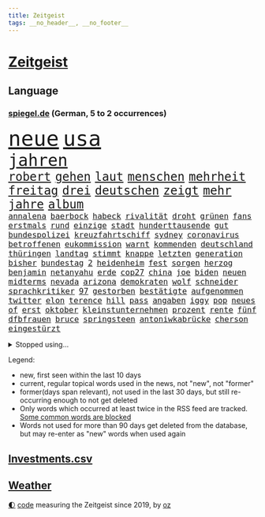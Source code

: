 ```yaml
---
title: Zeitgeist
tags: __no_header__, __no_footer__
---
```


# [Zeitgeist](https://oliz.io/zeitgeist/)

## Language

<h3><a href="https://www.spiegel.de" target="_blank">spiegel.de</a> (German, 5 to 2 occurrences)</h3>
<p style="font-family:monospace">
<span style="font-size:32pt"><a href="news_links.html#neue" class="current">neue</a></span>
<span style="font-size:32pt"><a href="news_links.html#usa" class="current">usa</a></span>
<br>
<span style="font-size:25pt"><a href="news_links.html#jahren" class="current">jahren</a></span>
<br>
<span style="font-size:18pt"><a href="news_links.html#robert" class="current">robert</a></span>
<span style="font-size:18pt"><a href="news_links.html#gehen" class="current">gehen</a></span>
<span style="font-size:18pt"><a href="news_links.html#laut" class="current">laut</a></span>
<span style="font-size:18pt"><a href="news_links.html#menschen" class="current">menschen</a></span>
<span style="font-size:18pt"><a href="news_links.html#mehrheit" class="current">mehrheit</a></span>
<span style="font-size:18pt"><a href="news_links.html#freitag" class="current">freitag</a></span>
<span style="font-size:18pt"><a href="news_links.html#drei" class="current">drei</a></span>
<span style="font-size:18pt"><a href="news_links.html#deutschen" class="current">deutschen</a></span>
<span style="font-size:18pt"><a href="news_links.html#zeigt" class="current">zeigt</a></span>
<span style="font-size:18pt"><a href="news_links.html#mehr" class="current">mehr</a></span>
<span style="font-size:18pt"><a href="news_links.html#jahre" class="current">jahre</a></span>
<span style="font-size:18pt"><a href="news_links.html#album" class="current">album</a></span>
<br>
<span style="font-size:12pt"><a href="news_links.html#annalena" class="current">annalena</a></span>
<span style="font-size:12pt"><a href="news_links.html#baerbock" class="current">baerbock</a></span>
<span style="font-size:12pt"><a href="news_links.html#habeck" class="current">habeck</a></span>
<span style="font-size:12pt"><a href="news_links.html#rivalität" class="new">rivalität</a></span>
<span style="font-size:12pt"><a href="news_links.html#droht" class="current">droht</a></span>
<span style="font-size:12pt"><a href="news_links.html#grünen" class="current">grünen</a></span>
<span style="font-size:12pt"><a href="news_links.html#fans" class="current">fans</a></span>
<span style="font-size:12pt"><a href="news_links.html#erstmals" class="current">erstmals</a></span>
<span style="font-size:12pt"><a href="news_links.html#rund" class="current">rund</a></span>
<span style="font-size:12pt"><a href="news_links.html#einzige" class="current">einzige</a></span>
<span style="font-size:12pt"><a href="news_links.html#stadt" class="current">stadt</a></span>
<span style="font-size:12pt"><a href="news_links.html#hunderttausende" class="current">hunderttausende</a></span>
<span style="font-size:12pt"><a href="news_links.html#gut" class="current">gut</a></span>
<span style="font-size:12pt"><a href="news_links.html#bundespolizei" class="current">bundespolizei</a></span>
<span style="font-size:12pt"><a href="news_links.html#kreuzfahrtschiff" class="new">kreuzfahrtschiff</a></span>
<span style="font-size:12pt"><a href="news_links.html#sydney" class="new">sydney</a></span>
<span style="font-size:12pt"><a href="news_links.html#coronavirus" class="current">coronavirus</a></span>
<span style="font-size:12pt"><a href="news_links.html#betroffenen" class="current">betroffenen</a></span>
<span style="font-size:12pt"><a href="news_links.html#eukommission" class="current">eukommission</a></span>
<span style="font-size:12pt"><a href="news_links.html#warnt" class="current">warnt</a></span>
<span style="font-size:12pt"><a href="news_links.html#kommenden" class="current">kommenden</a></span>
<span style="font-size:12pt"><a href="news_links.html#deutschland" class="current">deutschland</a></span>
<span style="font-size:12pt"><a href="news_links.html#thüringen" class="current">thüringen</a></span>
<span style="font-size:12pt"><a href="news_links.html#landtag" class="current">landtag</a></span>
<span style="font-size:12pt"><a href="news_links.html#stimmt" class="current">stimmt</a></span>
<span style="font-size:12pt"><a href="news_links.html#knappe" class="current">knappe</a></span>
<span style="font-size:12pt"><a href="news_links.html#letzten" class="current">letzten</a></span>
<span style="font-size:12pt"><a href="news_links.html#generation" class="current">generation</a></span>
<span style="font-size:12pt"><a href="news_links.html#bisher" class="current">bisher</a></span>
<span style="font-size:12pt"><a href="news_links.html#bundestag" class="current">bundestag</a></span>
<span style="font-size:12pt"><a href="news_links.html#2" class="current">2</a></span>
<span style="font-size:12pt"><a href="news_links.html#heidenheim" class="current">heidenheim</a></span>
<span style="font-size:12pt"><a href="news_links.html#fest" class="current">fest</a></span>
<span style="font-size:12pt"><a href="news_links.html#sorgen" class="current">sorgen</a></span>
<span style="font-size:12pt"><a href="news_links.html#herzog" class="current">herzog</a></span>
<span style="font-size:12pt"><a href="news_links.html#benjamin" class="current">benjamin</a></span>
<span style="font-size:12pt"><a href="news_links.html#netanyahu" class="current">netanyahu</a></span>
<span style="font-size:12pt"><a href="news_links.html#erde" class="current">erde</a></span>
<span style="font-size:12pt"><a href="news_links.html#cop27" class="current">cop27</a></span>
<span style="font-size:12pt"><a href="news_links.html#china" class="current">china</a></span>
<span style="font-size:12pt"><a href="news_links.html#joe" class="current">joe</a></span>
<span style="font-size:12pt"><a href="news_links.html#biden" class="current">biden</a></span>
<span style="font-size:12pt"><a href="news_links.html#neuen" class="current">neuen</a></span>
<span style="font-size:12pt"><a href="news_links.html#midterms" class="current">midterms</a></span>
<span style="font-size:12pt"><a href="news_links.html#nevada" class="new">nevada</a></span>
<span style="font-size:12pt"><a href="news_links.html#arizona" class="current">arizona</a></span>
<span style="font-size:12pt"><a href="news_links.html#demokraten" class="current">demokraten</a></span>
<span style="font-size:12pt"><a href="news_links.html#wolf" class="current">wolf</a></span>
<span style="font-size:12pt"><a href="news_links.html#schneider" class="current">schneider</a></span>
<span style="font-size:12pt"><a href="news_links.html#sprachkritiker" class="new">sprachkritiker</a></span>
<span style="font-size:12pt"><a href="news_links.html#97" class="current">97</a></span>
<span style="font-size:12pt"><a href="news_links.html#gestorben" class="current">gestorben</a></span>
<span style="font-size:12pt"><a href="news_links.html#bestätigte" class="current">bestätigte</a></span>
<span style="font-size:12pt"><a href="news_links.html#aufgenommen" class="current">aufgenommen</a></span>
<span style="font-size:12pt"><a href="news_links.html#twitter" class="current">twitter</a></span>
<span style="font-size:12pt"><a href="news_links.html#elon" class="current">elon</a></span>
<span style="font-size:12pt"><a href="news_links.html#terence" class="new">terence</a></span>
<span style="font-size:12pt"><a href="news_links.html#hill" class="new">hill</a></span>
<span style="font-size:12pt"><a href="news_links.html#pass" class="current">pass</a></span>
<span style="font-size:12pt"><a href="news_links.html#angaben" class="current">angaben</a></span>
<span style="font-size:12pt"><a href="news_links.html#iggy" class="new">iggy</a></span>
<span style="font-size:12pt"><a href="news_links.html#pop" class="new">pop</a></span>
<span style="font-size:12pt"><a href="news_links.html#neues" class="current">neues</a></span>
<span style="font-size:12pt"><a href="news_links.html#of" class="current">of</a></span>
<span style="font-size:12pt"><a href="news_links.html#erst" class="current">erst</a></span>
<span style="font-size:12pt"><a href="news_links.html#oktober" class="current">oktober</a></span>
<span style="font-size:12pt"><a href="news_links.html#kleinstunternehmen" class="current">kleinstunternehmen</a></span>
<span style="font-size:12pt"><a href="news_links.html#prozent" class="current">prozent</a></span>
<span style="font-size:12pt"><a href="news_links.html#rente" class="current">rente</a></span>
<span style="font-size:12pt"><a href="news_links.html#fünf" class="current">fünf</a></span>
<span style="font-size:12pt"><a href="news_links.html#dfbfrauen" class="current">dfbfrauen</a></span>
<span style="font-size:12pt"><a href="news_links.html#bruce" class="current">bruce</a></span>
<span style="font-size:12pt"><a href="news_links.html#springsteen" class="new">springsteen</a></span>
<span style="font-size:12pt"><a href="news_links.html#antoniwkabrücke" class="new">antoniwkabrücke</a></span>
<span style="font-size:12pt"><a href="news_links.html#cherson" class="current">cherson</a></span>
<span style="font-size:12pt"><a href="news_links.html#eingestürzt" class="current">eingestürzt</a></span>
</p>
<details>
<summary>Stopped using...</summary>
<p class="former" style="font-size:12pt">
ikone(750) kraft(750) locker(750) egal(749) kriminellen(749) verweigert(749) ausnahmezustand(748) einwohner(748) früh(748) insekten(748) lehrer(748) präsentieren(748) uspräsidenten(748) aufgerufen(747) bernd(747) hebt(747) ruhe(747) coronaregeln(746) kliniken(746) menge(746) neuinfektionen(746) reiner(746) senat(746) volker(746) gesamte(745) manager(745) privaten(745) terroristen(745) vermuten(745) zuerst(745) bayerische(744) bundesrepublik(744) ddr(744) erinnerungen(744) hört(744) million(744) profitieren(744) regisseur(744) schlimm(744) schwedische(744) spanier(744) trägt(744) badenwürttembergs(743) bayerns(743) erheblich(743) gemeinde(743) gemessen(743) hollywood(743) ifoinstitut(743) protestiert(743) sächsischen(743) treibt(743) alpen(742) aufgehoben(742) ausgleich(742) bedeuten(742) bundesland(742) eugh(742) hongkong(742) theater(742) verfolgen(742) jörg(741) kochinstitut(741) mutmaßlich(741) provinz(741) sicherte(741) spektakulär(741) todesfälle(741) ungarn(741) usamerikaner(741) zählen(741) anlass(740) anthony(740) bayerischen(740) dietmar(740) erzählen(740) kanzlerin(740) kontrolliert(740) leichen(740) rki(740) stößt(740) venezuela(740) walter(740) ökonom(740) argumente(739) aufs(739) kapitol(739) kindesmissbrauch(739) null(739) restaurant(739) schwierigkeiten(739) siebentageinzidenz(739) teilnehmer(739) 125(738) 44(738) billionen(738) dominiert(738) englischen(738) hans(738) impfstoff(738) medikamente(738) nachricht(738) rückschlag(738) voller(738) öffentlichkeit(738) demonstrationen(737) ehren(737) einzug(737) kommission(737) länge(737) schuss(737) selben(737) verspielt(737) wales(737) hamilton(736) leyen(736) angerichtet(735) leid(735) verbindet(735) verlierer(735) wären(735) trauen(734) ebenso(733) studien(733) störung(733) tonnen(733) trennen(733) viertelfinale(733) aufklären(732) bekamen(732) lieferten(732) steckte(732) entwickeln(731) festgestellt(731) beschränkungen(730) inzidenz(730) stärke(730) älteren(730) eigener(729) fortgesetzt(729) polnische(729) schwerem(729) ständig(729) begriff(728) jemen(728) töten(728) aktivistin(727) näher(727) porsche(727) sozialdemokraten(727) spektakuläre(727) gaben(726) impfkampagne(724) laufenden(724) nase(724) ausrüstung(723) gesundheitsministerium(723) prognosen(723) varianten(723) antonio(722) nah(722) alexandra(721) engpässe(721) garten(721) präsenz(721) amerikas(719) singapur(719) popstar(718) richard(718) bester(716) chats(716) training(716) fußballem(715) sergio(715) ungeklärt(713) stört(712) schützt(711) profis(710) angeboten(709) heutigen(709) uhaft(709) schock(707) bundesnetzagentur(703) 91(701) lehrkräfte(701) laufbahn(699) ursprünglich(699) entspannt(693) palästinenser(693) strukturen(686) flog(684) leiter(658) mallorca(651) lieferketten(647) niederländer(645) diagnose(638) autobauer(628) fuhren(627) lahmgelegt(615) bein(605) kannte(604) medaille(600) universitäten(593) 15jähriger(571) diplomatische(568) reisenden(565) umständen(548) finanziert(543) afghanischen(540) trost(537) eskalierte(534) bka(533) regierungskoalition(527) dynamo(525) notenbank(517) deutschkolumne(511) videoaufnahmen(510) gegend(509) lehren(506) parlamentswahlen(502) flohen(501) kw(497) mangelware(495) verdi(493) aussterben(490) leichten(486) füllen(479) norwegische(478) kilogramm(472) erobert(467) kürzen(466) abgesehen(464) boston(461) floh(460) winde(454) gelaufen(453) oberbayern(449) amoklauf(445) komitee(443) 120(438) norwegischen(438) bedrohen(430) drauf(430) genervt(430) händen(420) ausfälle(416) regierte(416) zeitungsbericht(415) niedergang(414) überraschende(411) hawaii(410) teamkollege(401) autounfall(399) gesetzentwurf(399) messe(396) fünftel(395) spiegelkorrespondent(395) landtagswahl(394) grafiken(392) anton(391) elfjährige(389) erzbischof(389) exklusiven(388) geladen(388) bedrängnis(386) millionenhöhe(386) briefe(380) ampelregierung(379) einschätzungen(372) coronalage(366) weißer(366) andrang(362) ostdeutschland(358) schlimme(358) gap(357) siegerin(357) 30000(356) beliebt(353) härte(353) rechtsextremer(353) schülerin(353) kardashian(351) baldwin(348) generationen(348) gasknappheit(347) verwehrt(345) geringer(341) empfindliche(333) begehen(331) gewaltsamen(331) brandbrief(326) finnland(324) energiekonzern(323) verschiedenen(319) natürlich(317) atomdeal(316) 87(312) verabschieden(312) eukommissionschefin(308) wiegen(306) einfaches(304) bat(303) einzig(303) g7staaten(303) beamter(301) südkoreanische(300) 140(299) sanitäter(299) traurige(299) organisiert(298) rennstall(298) audi(294) ben(293) oscar(293) sozialleistungen(293) verkündete(292) allzu(288) stuhl(288) sankt(287) zusammenhalt(283) dj(282) mutigen(282) lebensmittelpreise(280) berichteten(279) spielern(276) datenschutz(274) baute(273) rio(273) vielfalt(273) spaltung(272) glanz(271) tourist(270) handelte(268) iraner(266) verweisen(266) helikopter(263) dresdner(261) konsequent(261) dramatischer(260) herausgefunden(259) stuttgarter(259) verantwortlichen(259) experiment(257) fähigkeiten(256) barbara(255) philosoph(255) küsten(254) runter(254) abgeschnitten(252) schätzt(252) zurecht(252) verpflichtende(251) schnellste(250) infolge(248) dreijährige(246) anhalten(245) posiert(245) weltgesundheitsorganisation(245) radprofi(244) hagelt(242) krause(242) ansprache(241) motiven(240) motiviert(240) 19jährige(239) problems(239) vermieter(237) beschuss(236) gestärkt(235) schneiden(233) analysen(232) drittes(232) schneidet(232) ankommt(231) bezahlung(230) finaleinzug(230) fünften(230) nebenbei(230) ausweiten(228) gebiete(228) 170(226) sanktionspaket(225) sang(223) flüchtlingspolitik(222) verfolgungsjagd(222) austausch(221) hochschule(221) bargeld(219) ferne(219) h(219) bundestrainerin(217) spritpreise(217) tätig(217) saisonende(216) greg(214) ungewiss(214) glaubten(213) monarchie(213) beanspruchen(212) hahn(212) patrick(212) achtzigern(210) breiten(210) drücken(209) golfer(209) klassenzimmer(209) abgeschoben(208) niedersächsischen(208) burkhard(205) leitungen(205) regie(205) leclerc(204) pole(203) rauch(203) smarten(203) wiedervereinigung(203) downsyndrom(202) frauenfußball(202) g7(200) öffentlicher(200) auszugehen(199) emtitel(198) verfolgung(198) formel1rennen(197) zuflucht(197) g20(196) trauerfeier(196) fußballerinnen(195) zuschauern(195) prag(194) bauten(192) humor(192) orientierung(192) wärmer(192) insolvenzen(191) riskieren(191) bühnen(190) pipelines(190) gesenkt(189) packenden(189) lehrerverbände(188) woods(188) rechenschaft(187) 46(186) fellner(185) nachfolgerin(184) qualifikation(183) festland(182) gewaltverbrechen(182) nicola(182) nordrheinwestfälischen(181) sammelte(181) bogen(180) feministische(180) ausbeutung(179) gäbe(179) bergsteiger(178) schlamm(178) generalstaatsanwaltschaft(177) schindler(177) verwechslung(176) beschädigte(174) bayreuth(173) gefährdete(173) schwedens(173) wehrmacht(172) boomt(171) erfuhr(171) unsicheren(171) mysteriösen(170) szenario(170) terrorakt(170) aufsteiger(167) brände(167) dänische(167) documenta(165) entbunden(165) rüsten(165) stürmte(165) ungarische(165) di(163) startups(163) alec(162) walker(162) wütende(162) händeringend(161) kürzt(161) münchens(161) weltverband(161) gerichtshofs(160) kippe(160) kleinem(160) verdrängt(160) vorrang(160) beerdigung(159) konzerte(159) privatleute(159) wasserknappheit(159) plagt(158) stramm(158) zurückgelassen(158) assadregimes(157) ewigen(157) momentan(156) unbesetzt(156) budapest(155) lngterminal(155) erleichtert(154) frodeno(154) vermittelte(154) vorgeschrieben(154) längerer(153) populäre(153) schutzmasken(153) tauscht(152) traktor(152) bgh(151) brandenburgischen(151) tschechische(151) fernverkehr(150) kai(150) nationalisten(149) dürren(148) sanktionieren(148) zufrieden(148) anwältin(147) balkon(147) profitierten(147) weitreichenden(147) detailliert(146) enbw(146) gremiums(146) hadert(146) starkgemacht(146) debattiert(144) bezirk(143) elfmeterschießen(143) selbstbestimmung(143) verkörperte(143) beruhigen(142) günter(142) nervös(142) studiert(142) ulrich(141) exmann(140) handgreiflich(140) ortskräfte(140) toben(140) malaika(139) stürmten(138) anhaltende(137) einschlafen(137) junta(137) rechtlich(137) tempel(137) uvalde(136) kandidiert(135) spacey(135) spätes(135) tvinterview(135) erstickte(134) triumphierte(134) unhcr(134) nächster(133) prince(133) sandro(133) bar(131) schergen(131) staus(131) wohnmobil(131) zuwanderer(131) betreuung(130) haushaltspolitik(130) verschont(130) geschäftsmodell(129) linker(128) verschrieben(128) bahnsteig(126) putsch(126) unentschieden(126) monatelanger(125) bruno(124) nähert(124) posse(124) sahen(124) tanz(124) übernahmen(124) favre(123) schwul(123) verfassungsänderung(123) 20jähriger(122) kuratoren(122) rechtskräftig(122) erfinder(121) nahrung(121) persönlicher(121) kämen(120) rudert(120) brett(119) emmy(119) wmhalbfinale(119) einschlagen(117) mob(117) schlachten(117) wozu(117) beurlaubt(116) löcher(116) regenbogenfahne(116) verzeichnet(116) vosstecklenburg(116) befördert(115) bemerkenswert(115) glücklos(115) hardliner(115) pay(115) l(114) riesig(114) trockenen(114) bremsten(113) kadyrow(113) ramsan(113) technologie(113) zeige(113) campus(112) passau(112) säure(112) feststellen(111) hungernden(111) weltstar(111) überwunden(111) rast(110) verstoßen(109) eautos(108) erich(108) extra(108) kilo(108) alain(107) elvis(107) energieunternehmen(107) mogelpackung(107) normalisierung(107) zelt(107) kette(106) orientieren(106) erlegen(105) frauenrechte(105) staatsanleihen(105) zuhause(105) bergregion(104) oslo(104) reparaturen(104) rätselhaft(104) abhängt(103) geschlossene(103) gustav(103) halbjahr(103) layla(103) nahrungsmittelpreise(103) brettspiel(102) eingeschlagen(102) energiesektor(101) paulo(101) são(101) 17jährigen(100) handgemenge(100) na(100) partien(100) schlief(100) achterbahn(99) gasverbraucher(99) wundersame(99) atom(98) sperrung(98) innenstadt(97) patientinnen(97) sexistische(97) unabhängigkeitsreferendum(97) klagten(96) verbands(96) aktueller(95) außenwelt(95) edinburgh(95) haller(95) saisonauftakt(95) czaja(93) privater(93) wählten(93) beamtenbund(92) tarifverhandlungen(92) vertreibt(92) gefährt(91) gehirn(91) lizenzen(91) prüfungen(91) rückzieher(91) topverdiener(91) verblüffende(91) ausreißer(90) bergwanderer(90) demografische(90) finanzsystem(90) fuchs(90) grönland(90) onlinemarktplatz(90) 6000(89) ablaufen(89) abschneidet(89) demonstrierenden(89) erzeugen(89) gassperren(89) lokals(89) menschenrechtsorganisationen(89) drehten(88) elefant(88) filmregisseur(88) freispruch(88) krawall(88) mangellage(88) skifahrer(88) format(87) anfühlt(86) ausbleiben(86) gelähmt(86) grundsteuer(86) rechtsradikaler(86) rollendes(86) salz(86) anhaltspunkte(85) aufbau(85) feststellung(85) handgreiflichkeiten(85) lebensjahr(85) raubt(85) sinatra(85) uber(85) umfassenden(85) wuchtigen(85) zugverkehr(85) kategorie(84) rekordzeit(84) schockmoment(84) schottischen(84) wettbewerbe(84) entgegengestellt(83) erhielten(83) geknackt(83) radfahrer(83) realpolitik(83) solidarisierte(83) 132(82) größtes(82) kühlwasser(82) milizen(82) sicherheitslage(82) stoffe(82) woman(82) überragte(82) dänischer(81) gender(81) lokalen(81) prorussisch(81) aufatmen(80) beleg(80) diffusen(80) markenkern(80) nordsyrien(80) rekruten(80) scheinheiligkeit(80) 134(79) bestritten(79) kanalinsel(79) mateusz(79) schlossen(79) selbstbewusst(79) unterwelt(79) abwehrspielerin(78) gefühlt(78) gesang(78) heizung(78) trailer(78) umverteilung(78) atomenergiebehörde(77) entgegenwirken(77) seid(77) torpediert(77) zerstörungen(77) üblich(77) holten(76) landeschef(76) notbremsung(76) supermarktkette(76) twitteraccount(76) bestsellerautor(75) e10(75) hinterlegt(75) käfig(75) medizin(75) preissteigerung(75) raketenangriffen(75) renditen(75) 14jährige(74) fleischkonsum(74) kriselnden(74) manipulation(74) motorsport(74) rauf(74) vereinbarten(74) willi(74) einzuziehen(73) formel1weltmeister(73) modediscounter(73) nothing(73) programmiert(73) stabhochspringer(73) jared(72) marvin(72) prosieben(72) pullover(72) shitstorm(72) ungefähr(72) verpflichtungen(72) visum(72) überwiegend(72) antisemitismusskandal(71) coronaisolation(71) familienurlaub(71) ghislaine(71) krankenhausgesellschaft(71) maxwell(71) mitansehen(71) spieleklassiker(71) vergebens(71) vorschlagen(71) wcs(71) wunden(71) angeln(70) baerbocks(70) befreite(70) krankenhauses(70) ost(70) souveräner(70) vertuscht(70) bestes(69) evakuieren(69) fremdverschulden(69) parteikollegin(69) professor(69) slogan(69) straelen(69) viking(69) walisischen(69) zuschüssen(69) ermutigt(68) euland(68) generalleutnant(68) sozialversicherung(68) 25000(67) indischer(67) steuerpläne(67) widersprach(67) andauernden(66) erhebliches(66) garantiert(66) schenkte(66) schutzzone(66) staatsfernsehens(66) 131(65) anwärter(65) großflächige(65) kriegstreiberin(65) kästner(65) petraeus(65) stärkt(65) unoflüchtlingshilfswerk(65) besetzung(64) bundesgeschäftsführer(64) canceln(64) drüben(64) endstation(64) skelettierte(64) usgeneral(64) wünsche(64) 138(63) fußballzweitligist(63) leiterin(63) manövern(63) modeste(63) uralte(63) 43jährigen(62) abgelegensten(62) abschiedsbrief(62) beleidigte(62) films(62) frachtschiff(62) künste(62) leverkusener(62) mangelnden(62) porträt(62) sturgeon(62) wackelige(62) 1955(61) achterbahnfahrt(61) disco(61) linder(61) aufgewachsen(60) handbremse(60) klassenzimmern(60) volksparkstadion(60) völkerrechtswidrig(60) befahrbar(59) erklärten(59) janeiro(59) 63(58) coronainfektionen(58) steuerentlastung(58) verschlossen(58) übernahm(58) befehlsgeber(57) filzaffäre(57) ironman(57) lebensgefährliche(57) patzte(57) verfeindeten(57) verurteilter(57) weigerte(57) 272(56) anfangs(56) furtwängler(56) geldwäsche(56) grenzstadt(56) steuersatz(56) ungewohnter(56) abfedern(55) ballkontakt(55) bronzemedaille(55) einstand(55) gehetzt(55) hurrikans(55) oscarpreisträger(55) woanders(55) ardchef(54) audretsch(54) filmfest(54) flüchtling(54) altern(53) entschlossene(53) fische(53) montagsdemo(53) schmuck(53) skrupel(53) wallraff(53) sabotageakten(52) twittert(52) analysieren(51) annexion(51) geöffnete(51) kita(51) rutschen(51) glaubwürdigkeit(50) homeschooling(50) laudatio(50) prosor(50) richtete(50) schimmelbefalls(50) schlaganfall(50) spülen(50) angler(49) auseinander(49) auszählungen(49) beschaffen(49) detonierte(49) gekracht(49) geschasst(49) igor(49) lettland(49) unternimmt(49) bellen(48) bundesebene(48) finne(48) randale(48) senkung(48) verbal(48) abgabefrist(47) data(47) haufen(47) rückten(47) unomenschenrechtsbüro(47) drehbuchautor(46) staatsfonds(46) zeichnete(46) zweistellig(46) eröffneten(45) feierlaune(45) fernhalten(45) kinderbuch(45) ladekabel(45) pilotengewerkschaft(45) absatz(44) entgehen(44) kindergarten(44) klang(44) nervösen(44) speisen(44) apolda(43) luftverteidigungssystem(43) maduro(43) nicolás(43) rechtsradikale(43) reparatur(43) vorreiter(43) feierten(42) rassistischer(42) versiegt(42) vertuschung(42) yorker(42) zerlegt(42) zugeschaltet(42) brummt(41) recherchierte(41) rechnungen(41) usbörsenaufsicht(41) versuchter(41) johan(40) leistungssport(40) aufholjagd(39) ausbilden(39) berührt(39) erkältungssymptome(39) fraktionsvize(39) produzenten(39) riga(39) austragen(38) chengdu(38) vorbeikommen(38) antideutsche(37) auszulösen(37) breite(37) grundsätzliche(37) heiliges(37) senioren(37) singer(37) 9euroticketnachfolge(36) dracula(36) entzieht(36) finanzministerium(36) menopause(36) opec+(36) republikanische(36) toren(36) galoppierenden(35) iranerinnen(35) laos(35) lasst(35) leverkusens(35) stemmen(35) tel(35) tüten(35) gegenangriff(34) grossi(34) himalaja(34) lebensmittelhändler(34) realitystar(34) seidl(34) überraschender(34) expertenteam(33) freiwilliger(33) lungeninfektion(33) malte(33) podiumsdiskussion(33) schulbezirk(33) vereinbarung(33) verwirrt(33) zurückeroberten(33) zurückgekommen(33) ältester(33) abgrenzung(32) begegnung(32) eautobauer(32) entkam(32) titelverteidigung(32) verursachte(32) wahlgang(32) überqueren(32) abbey(31) denis(31) gebrauchen(31) prozessauftakt(31) rängen(31) sommerhaus(31) bluthund(30) gesunkenen(30) ausnahmsweise(29) betrogen(29) fachmesse(29) glückwünsche(29) luftabwehrsystem(29) maschinenpistole(29) schlüsse(29) thatcher(29) verzögern(29) angezündet(28) bedeutendsten(28) firmenpleiten(28) geschleust(28) irland(28) schotten(28) vermasselte(28) angelina(27) eingriff(27) fußballfans(27) handelskette(27) jolie(27) masterplan(27) millennials(27) modewelt(27) nationaltrainer(27) publikumsliebling(27) sparta(27) verschenkt(27) a3(26) enthauptet(26) kolonialismus(26) stillstand(26) triathlon(26) auszug(25) geldproblemen(25) gigantischen(25) lähmungen(25) mär(25) protestcamp(25) vattenfall(25) wendepunkt(25) angreifen(24) aviv(24) bedeutende(24) dirk(24) erschließen(24) festung(24) finanzämter(24) kilometerlang(24) passagier(24) tshirt(24) anstrengen(23) autorennen(23) eigenschaften(23) einsamkeit(23) einsicht(23) einsperren(23) erwähnung(23) gedreht(23) graz(23) illegales(23) mitteilte(23) ostfriesland(23) verfasser(23) alla(22) filmgeschichte(22) kompliziert(22) milliardenjongleur(22) nachbarstaat(22) pugatschowa(22) stornierungswelle(22) adnan(21) auswärtsspiele(21) bewaffnete(21) einschläge(21) kontern(21) persönlichkeiten(21) sittenwächter(21) syed(21) zimmer(21) 47jährige(20) arzneimittel(20) bereichert(20) geströmt(20) heutzutage(20) vornehmen(20) zeilen(20) chronische(19) durchgesetzt(19) neurologe(19) oppositionspartei(19) totaler(19) trüb(19) verwundung(19) windhorst(19) bruch(18) ewa(18) initiiert(18) londonmarathon(18) verpassten(18) verzeichnen(18) vorausgesagt(18) wohnungsbau(18) smartwatch(17) spätere(17) berchtesgadener(16) brunsbüttel(16) bürgerliche(16) freiwillige(16) fridays(16) königsfamilie(16) niemann(16) propagandisten(16) testfahrt(16) versorgungssicherheit(16) filmstarts(15) hustensaft(15) riskante(15) staatlicher(15) steuerzahlern(15) teilmobilmachung(15) alleingelassen(14) bundespräsidentenwahl(14) chemie(14) eineinhalb(14) ernähren(14) erziehen(14) kommissar(14) oktoberfests(14) unileben(14) wahllokale(14) ballistische(13) bornholm(13) claas(13) hilary(13) jazz(13) militärdienst(13) olivier(13) relotius(13) schmutzig(13) bewaffnen(12) feministischen(12) fälschungen(12) fünfzigerjahren(12) maximalen(12) mitgebracht(12) störer(12) überraschte(12) arbeitsbelastung(11) ausmaßes(11) contest(11) eurovision(11) herren(11) hit(11) nobelpreis(11) tendenz(11) unerwartete(11) wirbelsturm(11)
</p>
</details>
<p>Legend:
<ul>
<li><span class="new">new</span>, first seen within the last 10 days</li>
<li><span class="current">current</span>, regular topical words used in the news, not "new", not "former"</li>
<li><span class="former">former(days span relevant)</span>, not used in the last 30 days, but still re-occurring enough to not get deleted</li>
<li>Only words which occurred at least twice in the RSS feed are tracked. <a href="language/filters.py">Some common words are blocked</a></li>
<li>Words not used for more than 90 days get deleted from the database, but may re-enter as "new" words when used again</li>
</ul>
</p>

## [Investments](investments.html)[.csv](investments.csv)

## [Weather](weather.html)

<footer>
<a href="javascript:toggleTheme()" class="nav">🌓</a>
<a href="https://github.com/ooz/zeitgeist">code</a> measuring the Zeitgeist since 2019, by <a href="https://oliz.io">oz</a>
</footer>
